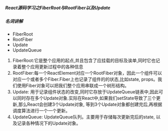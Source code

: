 ##### React源码学习之FiberRoot与RootFiber以及Update

##### 名词讲解
   - FiberRoot
   - RootFiber
   - Update
   - UpdateQueue

   1. FiberRoot:它是整个应用的起点,并且包含了应挂载的目标及诶单,同时它也记录着整个应用更新过程中的各种信息 
   2. RootFiber:每一个ReactElement对应一个RootFiber对象，因此一个组件可以对应一个或者多个Fiber.Fiber上也记录了组件的的状态,比如state, props。我们使用Fiber对象可以把我们整个应用串联成一个树形结构。
   3. Update: 用于记录组件状态的改变,同时它存放于UpdateQueue链表中,因此可以同时存在多个Update对象.实际在React中,如果我们setState导致了三个更新,那么React会创建3个Update对象, 等到3个Update对象都创建完后,再根据调度算法进行一个一个更新。
   4. UpdateQueue: UpdateQueue队列。主要用于存储每次更新完后的state, 以及记录各种情况下的Update对象。